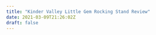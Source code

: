 ```yaml
---
title: "Kinder Valley Little Gem Rocking Stand Review"
date: 2021-03-09T21:26:02Z
draft: false
---
```

